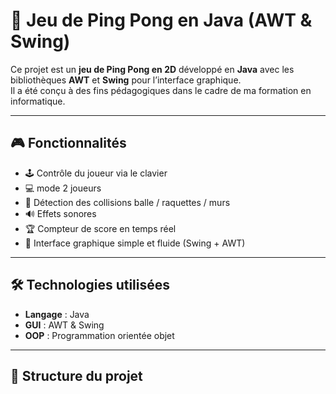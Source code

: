 # 🏓 Jeu de Ping Pong en Java (AWT & Swing)

Ce projet est un **jeu de Ping Pong en 2D** développé en **Java** avec les bibliothèques **AWT** et **Swing** pour l’interface graphique.  
Il a été conçu à des fins pédagogiques dans le cadre de ma formation en informatique.

---

## 🎮 Fonctionnalités

- 🕹️ Contrôle du joueur via le clavier
- 💻 mode 2 joueurs
- 🧠 Détection des collisions balle / raquettes / murs
- 🔊 Effets sonores 
- 🏆 Compteur de score en temps réel
- 🎨 Interface graphique simple et fluide (Swing + AWT)

---

## 🛠️ Technologies utilisées

- **Langage** : Java
- **GUI** : AWT & Swing
- **OOP** : Programmation orientée objet

---

## 📁 Structure du projet

